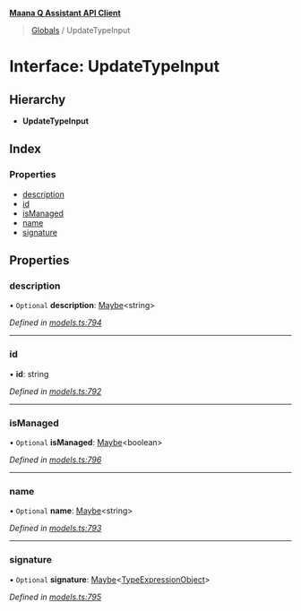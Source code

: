 **[Maana Q Assistant API Client](../README.md)**

> [Globals](../README.md) / UpdateTypeInput

# Interface: UpdateTypeInput

## Hierarchy

* **UpdateTypeInput**

## Index

### Properties

* [description](updatetypeinput.md#description)
* [id](updatetypeinput.md#id)
* [isManaged](updatetypeinput.md#ismanaged)
* [name](updatetypeinput.md#name)
* [signature](updatetypeinput.md#signature)

## Properties

### description

• `Optional` **description**: [Maybe](../README.md#maybe)\<string>

*Defined in [models.ts:794](https://github.com/maana-io/q-assistant-client/blob/develop/src/models.ts#L794)*

___

### id

•  **id**: string

*Defined in [models.ts:792](https://github.com/maana-io/q-assistant-client/blob/develop/src/models.ts#L792)*

___

### isManaged

• `Optional` **isManaged**: [Maybe](../README.md#maybe)\<boolean>

*Defined in [models.ts:796](https://github.com/maana-io/q-assistant-client/blob/develop/src/models.ts#L796)*

___

### name

• `Optional` **name**: [Maybe](../README.md#maybe)\<string>

*Defined in [models.ts:793](https://github.com/maana-io/q-assistant-client/blob/develop/src/models.ts#L793)*

___

### signature

• `Optional` **signature**: [Maybe](../README.md#maybe)\<[TypeExpressionObject](../README.md#typeexpressionobject)>

*Defined in [models.ts:795](https://github.com/maana-io/q-assistant-client/blob/develop/src/models.ts#L795)*
